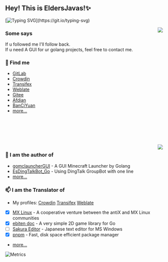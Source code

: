 ## Hey! This is EldersJavas!✨

[![Typing SVG](https://readme-typing-svg.herokuapp.com?font=Jetbrains+Mono&color=%231D93F7&center=true&vCenter=true&lines=Hey!+This+is+EldersJavas!;%E5%98%BF!+%E6%88%91%E6%98%AFEldersJavas!;%E3%81%93%E3%82%93%E3%81%AB%E3%81%A1%E3%81%AF%E3%80%81%E7%A7%81%E3%81%AFEldersJavas%E3%81%A7%E3%81%99!)](https://git.io/typing-svg)


<a href="https://github.com/anuraghazra/github-readme-stats">
  <img align="right" src="https://github-readme-stats.vercel.app/api?username=EldersJavas&include_all_commits=true&bg_color=30,e96443,904e95&title_color=fff&text_color=fff" />
</a>

### Some says
If u followed me I'll follow back.  
If u need A GUI for ur golang projects, feel free to contact me.


### 💬 Find me 
  - [GitLab](https://gitlab.com/EldersJavas)
  - [Crowdin](https://crowdin.com/profile/EldersJavas)
  - [Transifex](https://www.transifex.com/user/profile/EldersJavas/)
  - [Weblate](https://hosted.weblate.org/user/EldersJavas/)
  - [Gitee](https://gitee.com/EldersJavas_admin)
  - [Afdian](https://afdian.net/@maicarons)
  - [BanCiYuan](https://www.bcy.net/u/545782051377838)
  - [more...](./findme.md)

<br><br><br><br><br>
  <img align="right" src="https://github-readme-stats.vercel.app/api/top-langs/?username=EldersJavas" />

### 🔭 I am the author of 
  - [gomclauncherGUI](https://github.com/EldersJavas/gomclauncherGUI) - A GUI Minecraft Launcher by Golang
  - [EsDingTalkBot_Go](https://github.com/EldersJavas/EsDingTalkBot_Go) - Using DingTalk GroupBot with one line
  - [more...](https://github.com/EldersJavas?tab=repositories)

### 📫 I am the Translator of 
  - My profiles: [Crowdin](https://crowdin.com/profile/EldersJavas) [Transifex](https://www.transifex.com/user/profile/EldersJavas/) [Weblate](https://hosted.weblate.org/user/EldersJavas/)
  - [x] [MX Linux](https://mxlinux.org/) - A cooperative venture between the antiX and MX Linux communities
  - [x] [ebiten doc](https://github.com/ebitenpot/ebiten.org) - A very simple 2D game library for Go
  - [ ] [Sakura Editor](https://github.com/sakura-editor/sakura) - Japanese text editor for MS Windows
  - [x] [pnpm](https://github.com/pnpm) - Fast, disk space efficient package manager 
  - [more...](./Translate.md)


<!--
**EldersJavas/EldersJavas** is a ✨ _special_ ✨ repository because its `README.md` (this file) appears on your GitHub profile.
Here are some ideas to get you started:
- 🔭 I’m currently working on ...
- 🌱 I’m currently learning ...
- 👯 I’m looking to collaborate on ...
- 🤔 I’m looking for help with ...
- 💬 Ask me about ...
- 📫 How to reach me: ...
- 😄 Pronouns: ...
- ⚡ Fun fact: ...
-->


![Metrics](https://metrics.lecoq.io/EldersJavas?template=classic&languages=1&isocalendar=1&followup=1&people=1&isocalendar.duration=half-year&languages.limit=8&languages.threshold=0%25&languages.colors=github&languages.sections=most-used&languages.indepth=false&languages.analysis.timeout=15&languages.categories=markup%2C%20programming&languages.recent.categories=markup%2C%20programming&languages.recent.load=300&languages.recent.days=14&followup.sections=repositories&followup.indepth=false&people.limit=24&people.identicons=false&people.identicons.hide=false&people.size=28&people.types=followers%2C%20following&people.shuffle=false&config.timezone=Asia%2FShanghai&config.twemoji=true&config.octicon=true)
